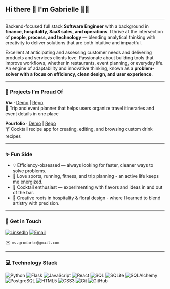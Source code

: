 ## Hi there 👋 I'm Gabrielle 👩‍💻
---

Backend-focused full stack **Software Engineer** with a background in **finance, hospitality, SaaS sales, and operations**. 
I thrive at the intersection of **people, process, and technology** — blending analytical thinking with creativity to deliver solutions that are both intuitive and impactful.  


Excellent at anticipating and assessing customer needs and delivering products and services clients love. Passionate about building tools that improve workflows, whether in restaurants, event planning, or everyday life. An engine of adaptability and innovative thinking, known as a **problem-solver with a focus on efficiency, clean design, and user experience**.  

---

### 🎨 Projects I’m Proud Of

**Via** · [Demo](https://www.loom.com/share/f1b7963df2ad4138a71260a755df1b81?sid=e5d56120-84b1-4114-ac39-9b97aed4884b) | [Repo](https://github.com/gabriellerodarte/via)  
🧭 Trip and event planner that helps users organize travel itineraries and event details in one place  

**Pourfolio** · [Demo](https://www.loom.com/share/b659475eb57447c3b314cc0c42f6ed44?sid=41c639b6-e9cb-4cfc-b2f8-6c1a0ae46c71) | [Repo](https://github.com/gabriellerodarte/pourfolio)  
🍸 Cocktail recipe app for creating, editing, and browsing custom drink recipes
  

---

### ✨ Fun Side
- 💡 Efficiency-obsessed — always looking for faster, cleaner ways to solve problems.  
- 🏃 Love sports, running, fitness, and trip planning - an active life keeps me energized.
- 🍹 Cocktail enthusiast — experimenting with flavors and ideas in and out of the bar.  
- 🌸 Creative roots in hospitality & floral design - where I learned to blend artistry with precision.

---

### 📲 Get in Touch  

[![LinkedIn](https://img.shields.io/badge/LinkedIn-0077B5?style=for-the-badge&logo=linkedin&logoColor=white)](https://www.linkedin.com/in/gabriellerodarte)  [![Email](https://img.shields.io/badge/Email-D14836?style=for-the-badge&logo=gmail&logoColor=white)](ms.grodarte@gmail.com) 

✉️ `ms.grodarte@gmail.com`

---


### 💻 Technology Stack 
![Python](https://img.shields.io/badge/Python-3776AB?style=for-the-badge&logo=python&logoColor=white)
![Flask](https://img.shields.io/badge/Flask-000000?style=for-the-badge&logo=flask&logoColor=white)
![JavaScript](https://img.shields.io/badge/JavaScript-F7DF1E?style=for-the-badge&logo=javascript&logoColor=black)
![React](https://img.shields.io/badge/React-20232A?style=for-the-badge&logo=react&logoColor=61DAFB)
![SQL](https://img.shields.io/badge/SQL-336791?style=for-the-badge&logo=postgresql&logoColor=white)
![SQLite](https://img.shields.io/badge/SQLite-003B57?style=for-the-badge&logo=sqlite&logoColor=white)
![SQLAlchemy](https://img.shields.io/badge/SQLAlchemy-FF6F61?style=for-the-badge&logo=databricks&logoColor=white)
![PostgreSQL](https://img.shields.io/badge/PostgreSQL-336791?style=for-the-badge&logo=postgresql&logoColor=white)
![HTML5](https://img.shields.io/badge/HTML5-E34F26?style=for-the-badge&logo=html5&logoColor=white)
![CSS3](https://img.shields.io/badge/CSS3-1572B6?style=for-the-badge&logo=css3&logoColor=white)
![Git](https://img.shields.io/badge/Git-F05032?style=for-the-badge&logo=git&logoColor=white)
![GitHub](https://img.shields.io/badge/GitHub-000000?style=for-the-badge&logo=github&logoColor=white)

<!--
**gabriellerodarte/gabriellerodarte** is a ✨ _special_ ✨ repository because its `README.md` (this file) appears on your GitHub profile.

Here are some ideas to get you started:

- 🔭 I’m currently working on ...
- 🌱 I’m currently learning ...
- 👯 I’m looking to collaborate on ...
- 🤔 I’m looking for help with ...
- 💬 Ask me about ...
- 📫 How to reach me: ...
- 😄 Pronouns: ...
- ⚡ Fun fact: ...
-->
